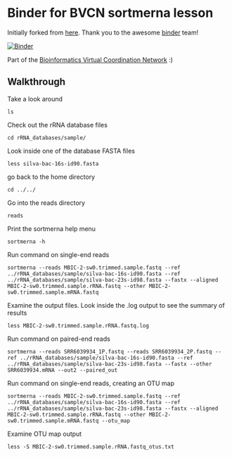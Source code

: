 # Binder for BVCN sortmerna lesson

Initially forked from [here](https://github.com/binder-examples/conda). Thank you to the awesome [binder](https://mybinder.org/) team!

[![Binder](https://mybinder.org/badge_logo.svg)](https://mybinder.org/v2/gh/Arkadiy-Garber/bcvn-binder-sortmerna/master?urlpath=lab)

Part of the [Bioinformatics Virtual Coordination Network](https://biovcnet.github.io/) :)

## Walkthrough

Take a look around
    
    ls


Check out the rRNA database files

    cd rRNA_databases/sample/

Look inside one of the database FASTA files

    less silva-bac-16s-id90.fasta

go back to the home directory

    cd ../../

Go into the reads directory

    reads


Print the sortmerna help menu

    sortmerna -h
    
Run command on single-end reads

    sortmerna --reads MBIC-2-sw0.trimmed.sample.fastq --ref ../rRNA_databases/sample/silva-bac-16s-id90.fasta --ref ../rRNA_databases/sample/silva-bac-23s-id98.fasta --fastx --aligned MBIC-2-sw0.trimmed.sample.rRNA.fastq --other MBIC-2-sw0.trimmed.sample.mRNA.fastq

Examine the output files. Look inside the .log output to see the summary of results

    less MBIC-2-sw0.trimmed.sample.rRNA.fastq.log

Run command on paired-end reads

    sortmerna --reads SRR6039934_1P.fastq --reads SRR6039934_2P.fastq --ref ../rRNA_databases/sample/silva-bac-16s-id90.fasta --ref ../rRNA_databases/sample/silva-bac-23s-id98.fasta --fastx --other SRR6039934.mRNA --out2 --paired_out

Run command on single-end reads, creating an OTU map

    sortmerna --reads MBIC-2-sw0.trimmed.sample.fastq --ref ../rRNA_databases/sample/silva-bac-16s-id90.fasta --ref ../rRNA_databases/sample/silva-bac-23s-id98.fasta --fastx --aligned MBIC-2-sw0.trimmed.sample.rRNA.fastq --other MBIC-2-sw0.trimmed.sample.mRNA.fastq --otu_map

Examine OTU map output

    less -S MBIC-2-sw0.trimmed.sample.rRNA.fastq_otus.txt
